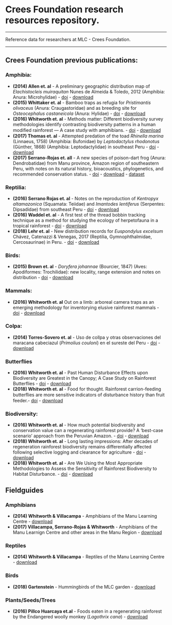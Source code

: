 # Crees Foundation research resources repository.
---
Reference data for researchers at MLC - Crees Foundation.

---
## Crees Foundation previous publications:

### Amphibia:
- **(2014) Allen et. al** - A preliminary geographic distribution map of _Elachistocleis muiraquitan_ Nunes de Almeida & Toledo, 2012 (Amphibia: Anura: Microhylidae) - [doi](https://checklist.pensoft.net/article/18901/) - [download](https://drive.google.com/file/d/1gCVa1VSj6-L53bEJ__BkXmoupCXn7Q_z/view?usp=sharing)
- **(2015) Whittaker et. al** - Bamboo traps as refugia for _Pristimantis olivaceus_ (Anura: Craugastoridae) and as breeding site for _Osteocephalus castaneicola_ (Anura: Hylidae) - [doi](https://www.revistas.usp.br/phyllo/article/view/109483) - [download](https://drive.google.com/file/d/1z4kPHUDGALXbqACwQDpozmrDWFIW7jDk/view?usp=sharing)
- **(2016) Whitworth et. al** - Methods matter: Different biodiversity survey methodologies identify contrasting biodiversity patterns in a human modiﬁed rainforest — A case study with amphibians. - [doi](https://www.sciencedirect.com/science/article/abs/pii/S1470160X1630526X) - [download](https://drive.google.com/file/d/1R4xVd86JqmV2clFSDFCAz0GOb8h1jBC3/view?usp=sharing)
- **(2017) Thomas et. al** - Attempted predation of the toad _Rhinella marina_ (Linnaeus, 1758) (Amphibia: Bufonidae) by _Leptodactylus rhodonotus_ (Günther, 1868) (Amphibia: Leptodactylidae) in southeast Peru - [doi](https://www.biotaxa.org/hn/article/view/27785) - [download](https://drive.google.com/file/d/15wr9bp9Kagt3dqwg3GzVueTcQ_ZHQSD0/view?usp=sharing)
- **(2017) Serrano-Rojas et. all** - A new species of poison-dart frog (Anura: Dendrobatidae) from Manu province, Amazon region of southeastern Peru, with notes on its natural history, bioacoustics, phylogenetics, and recommended conservation status. - [doi](https://zenodo.org/record/246758#.YcDbfT_MLeQ) - [download](https://drive.google.com/file/d/1jLWrjmjP0NiwR9F70QVx64j3E8EwE2K2/view?usp=sharing) - [dataset](https://www.gbif.org/es/dataset/0ed1cf3b-b8b0-456b-93de-363db088f725)

### Reptilia:
- **(2016) Serrano Rojas et. al** - Notes on the reproduction of _Kentropyx altamazonica_ (Squamata: Teiidae) and _Imantodes lentiferus_ (Serpentes: Dipsadidae) from southeast Peru - [doi](https://www.revistas.usp.br/phyllo/article/view/117127) - [download](https://drive.google.com/file/d/1yUMmtLjy23IFdLDEqufTOrxO9yN_rGlX/view?usp=sharing)
- **(2016) Waddel et. al** - A first test of the thread bobbin tracking technique as a method for studying the ecology of herpetofauna in a tropical rainforest - [doi](http://www.herpconbio.org/Volume_11/Issue_1/Waddell_etal_2016.pdf) - [download](https://drive.google.com/file/d/1y0w21x_FCUCleSjFPWRw0tuChCbImavn/view?usp=sharing)
- **(2018) Lehr et. al** - New distribution records for _Euspondylus excelsum_ Chávez, Catenazzi & Venegas, 2017 (Reptilia, Gymnophthalmidae, Cercosaurinae) in Peru. - [doi](https://checklist.pensoft.net/article/29025/) - [download](https://drive.google.com/file/d/1vl01Ym1o8J80MNUIjVdcLAo1UP3UnBzX/view?usp=sharing)

### Birds:
- **(2015) Brown et. al** - _Doryfera johannae_ (Bourcier, 1847) (Aves: Apodiformes: Trochilidae): new locality, range extension and notes on distribution - [doi](https://www.biotaxa.org/cl/article/view/11.5.1749) - [download](https://drive.google.com/file/d/1Roe59gl2l01iYC8ON-69ZwS3IEwkEnwr/view?usp=sharing)

### Mammals:
- **(2016) Whitworth et. al** Out on a limb: arboreal camera traps as an emerging methodology for inventorying elusive rainforest mammals - [doi](https://journals.sagepub.com/doi/10.1177/194008291600900208) - [download](https://drive.google.com/file/d/1vzupMeUKx5BHEEZk9Tlznf52arPcBU-9/view?usp=sharing)

### Colpa:
- **(2014) Torres-Sovero et. al** - Uso de collpa y otras observaciones del maracana cabeciazul (_Primolius couloni_) en el sureste del Peru - [doi](https://sora.unm.edu/node/133532) - [download](https://drive.google.com/file/d/1t6JkY2Tcbp4euazqXscPWqA7wafQ352w/view?usp=sharing)

### Butterflies
- **(2016) Whitworth et. al** - Past Human Disturbance Effects upon Biodiversity are Greatest in the Canopy; A Case Study on Rainforest Butterflies - [doi](https://journals.plos.org/plosone/article?id=10.1371/journal.pone.0150520) - [download](https://drive.google.com/file/d/1Um5OS4MLm6z9P9IlA_lH7wTUB_xfKgxM/view?usp=sharing)
- **(2018) Whitworth et. al** - Food for thought. Rainforest carrion-feeding butterﬂies are more sensitive indicators of disturbance history than fruit feeder.- [doi](https://www.sciencedirect.com/science/article/abs/pii/S0006320717314313) - [download](https://drive.google.com/file/d/1wTfA3mCNNdSwpur-I43WUuCQCjxO-N8z/view?usp=sharing)

### Biodiversity:
- **(2016) Whitworth et. al** - How much potential biodiversity and conservation value can a regenerating rainforest provide? A ‘best-case scenario’ approach from the Peruvian Amazon. - [doi](https://journals.sagepub.com/doi/10.1177/194008291600900112) - [download](https://drive.google.com/file/d/1dmLR9mCvMExoE1GjIOso6SJNKtERQooz/view?usp=sharing)
- **(2018) Whitworth et. al** - Long lasting impressions: After decades of regeneration rainforest biodiversity remains differentially affected following selective logging and clearance for agriculture - [doi](https://www.sciencedirect.com/science/article/pii/S2351989417302317) - [download](https://drive.google.com/file/d/1-vj3S7hMnXcAhOEfI9TxXxrWHdA1u_Hp/view?usp=sharing)
- **(2018) Whitworth et. al** - Are We Using the Most Appropriate Methodologies to Assess the Sensitivity of Rainforest Biodiversity to Habitat Disturbance. - [doi](https://journals.sagepub.com/doi/full/10.1177/1940082918788445) - [download](https://drive.google.com/file/d/12KwIG72V8I6yAp56kQifCnn43dKsh8-F/view?usp=sharing)

## Fieldguides

### Amphibians
- **(2014) Whitworth & Villacampa** - Amphibians of the Manu Learning Centre - [download](https://drive.google.com/file/d/1jkrB75fHsSjvkijWpQYQQwfOJLm0_lok/view?usp=sharing)
- **(2017) Villacampa, Serrano-Rojas & Whitworth** - Amphibians of the Manu Learnign Centre and other areas in the Manu Region - [download](https://drive.google.com/file/d/1cMBmRMBD4ghF1H6lqV3n8pYndhvZVndp/view?usp=sharing)

### Reptiles
- **(2014) Whitworth & Villacampa** - Reptiles of the Manu Learning Centre - [download](https://drive.google.com/file/d/1NTwuGAENWkaA0tWGxVjq4Y6mY8hJaJ3p/view?usp=sharing) 

### Birds
- **(2018) Gartenstein** - Hummingbirds of the MLC garden - [download](https://drive.google.com/file/d/1ky-I2BV9ZX8KoNYAMBjCq9Bx2THprJZG/view?usp=sharing)

### Plants/Seeds/Trees
- **(2016) Pillco Huarcaya et.al** - Foods eaten in a regenerating rainforest by the Endangered woolly monkey (*Lagothrix cana*) - [download](https://drive.google.com/file/d/1vjZWzmyQMlp-LlNopgJLf80q5YZt6iM7/view?usp=sharing)

